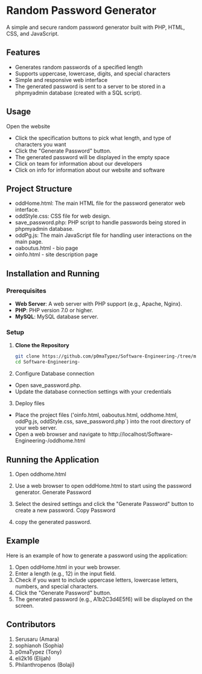 # Random Password Generator

A simple and secure random password generator built with PHP, HTML, CSS, and  JavaScript.

## Features

- Generates random passwords of a specified length
- Supports uppercase, lowercase, digits, and special characters
- Simple and responsive web interface
- The generated password is sent to a server to be stored in a phpmyadmin database (created with a SQL script).


## Usage
Open the website
- Click the specification buttons to pick what length, and type of characters you want
- Click the "Generate Password" button.
- The generated password will be displayed in the empty space
- Click on team for information about our developers
- Click on info for information about our website and software

## Project Structure 
- oddHome.html: The main HTML file for the password generator web interface.
- oddStyle.css: CSS file for web design.
- save_password.php: PHP script to handle passwords being stored in phpmyadmin database.
- oddPg.js: The main JavaScript file for handling user interactions on the main page.
- oaboutus.html - bio page
- oinfo.html - site description page

## Installation and Running

### Prerequisites

- **Web Server**: A web server with PHP support (e.g., Apache, Nginx).
- **PHP**: PHP version 7.0 or higher.
- **MySQL**: MySQL database server.

### Setup

1. **Clone the Repository**
   ```bash
   git clone https://github.com/p0maTypez/Software-Engineering-/tree/main
   cd Software-Engineering-
   
2. Configure Database connection

- Open save_password.php.
- Update the database connection settings with your credentials
   
3. Deploy files

- Place the project files ('oinfo.html, oaboutus.html, oddhome.html, oddPg.js, oddStyle.css, save_password.php`) into the root directory of your web server.
- Open a web browser and navigate to http://localhost/Software-Engineering-/oddhome.html

## Running the Application

1. Open oddhome.html

2. Use a web browser to open oddHome.html to start using the password generator.
Generate Password

3. Select the desired settings and click the "Generate Password" button to create a new password.
Copy Password

4. copy the generated password.

## Example
Here is an example of how to generate a password using the application:

1. Open oddHome.html in your web browser.
2. Enter a length (e.g., 12) in the input field.
3. Check if you want to include uppercase letters, lowercase letters, numbers, and special characters.
4. Click the "Generate Password" button.
5. The generated password (e.g., A1b2C3d4E5f6) will be displayed on the screen.

## Contributors

1. Serusaru (Amara)
2. sophianoh (Sophia)
3. p0maTypez (Tony)
4. eli2k16 (Elijah)
5. Philanthropenos (Bolaji)
